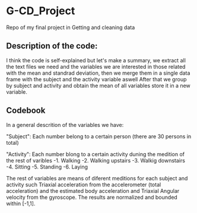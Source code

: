 # G-CD_Project
Repo of my final project in Getting and cleaning data 

## Description of the code:

I think the code is self-explained but let's make a summary, 
we extract all the text files we need and the variables we are interested in those related with the mean and 
standrad deviation, then we merge them in a single data frame with the subject and the activity variable aswell
After that we group by subject and activity and obtain the mean of all variables store it in a new variable.

## Codebook
In a general descrition of the variables we have:

"Subject": Each number belong to a certain person (there are 30 persons in total)

"Activity": Each number blong to a certain activity duning the medition of the rest of varibles
            -1. Walking
            -2. Walking upstairs
            -3. Walkig downstairs
            -4. Sitting
            -5. Standing
            -6. Laying

The rest of variables are means of diferent meditions for each subject and activity such 
Triaxial acceleration from the accelerometer (total acceleration) and the estimated body acceleration and
Triaxial Angular velocity from the gyroscope. 
The results are normalized and bounded within [-1,1].

